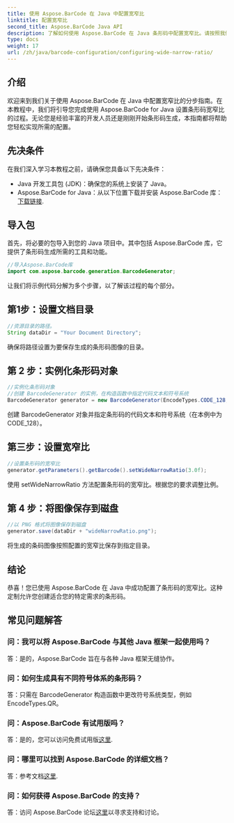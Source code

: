 ```yaml
---
title: 使用 Aspose.BarCode 在 Java 中配置宽窄比
linktitle: 配置宽窄比
second_title: Aspose.BarCode Java API
description: 了解如何使用 Aspose.BarCode 在 Java 条形码中配置宽窄比。请按照我们的分步指南进行无缝定制。
type: docs
weight: 17
url: /zh/java/barcode-configuration/configuring-wide-narrow-ratio/
---
```


## 介绍

欢迎来到我们关于使用 Aspose.BarCode 在 Java 中配置宽窄比的分步指南。在本教程中，我们将引导您完成使用 Aspose.BarCode for Java 设置条形码宽窄比的过程。无论您是经验丰富的开发人员还是刚刚开始条形码生成，本指南都将帮助您轻松实现所需的配置。

## 先决条件

在我们深入学习本教程之前，请确保您具备以下先决条件：

- Java 开发工具包 (JDK)：确保您的系统上安装了 Java。
-  Aspose.BarCode for Java：从以下位置下载并安装 Aspose.BarCode 库：[下载链接](https://releases.aspose.com/barcode/java/).

## 导入包

首先，将必要的包导入到您的 Java 项目中。其中包括 Aspose.BarCode 库，它提供了条形码生成所需的工具和功能。

```java
//导入Aspose.BarCode库
import com.aspose.barcode.generation.BarcodeGenerator;
```

让我们将示例代码分解为多个步骤，以了解该过程的每个部分。

## 第1步：设置文档目录

```java
//资源目录的路径。
String dataDir = "Your Document Directory";
```

确保将路径设置为要保存生成的条形码图像的目录。

## 第 2 步：实例化条形码对象

```java
//实例化条形码对象
//创建 BarcodeGenerator 的实例，在构造函数中指定代码文本和符号系统
BarcodeGenerator generator = new BarcodeGenerator(EncodeTypes.CODE_128, "12345678");
```

创建 BarcodeGenerator 对象并指定条形码的代码文本和符号系统（在本例中为 CODE_128）。

## 第三步：设置宽窄比

```java
//设置条形码的宽窄比
generator.getParameters().getBarcode().setWideNarrowRatio(3.0f);
```

使用 setWideNarrowRatio 方法配置条形码的宽窄比。根据您的要求调整比例。

## 第 4 步：将图像保存到磁盘

```java
//以 PNG 格式将图像保存到磁盘
generator.save(dataDir + "wideNarrowRatio.png");
```

将生成的条码图像按照配置的宽窄比保存到指定目录。

## 结论

恭喜！您已使用 Aspose.BarCode 在 Java 中成功配置了条形码的宽窄比。这种定制允许您创建适合您的特定需求的条形码。

## 常见问题解答

### 问：我可以将 Aspose.BarCode 与其他 Java 框架一起使用吗？
答：是的，Aspose.BarCode 旨在与各种 Java 框架无缝协作。

### 问：如何生成具有不同符号体系的条形码？
答：只需在 BarcodeGenerator 构造函数中更改符号系统类型，例如 EncodeTypes.QR。

### 问：Aspose.BarCode 有试用版吗？
答：是的，您可以访问免费试用版[这里](https://releases.aspose.com/).

### 问：哪里可以找到 Aspose.BarCode 的详细文档？
答：参考文档[这里](https://reference.aspose.com/barcode/java/).

### 问：如何获得 Aspose.BarCode 的支持？
答：访问 Aspose.BarCode 论坛[这里](https://forum.aspose.com/c/barcode/13)以寻求支持和讨论。